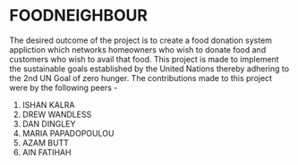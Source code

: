 # FOODNEIGHBOUR

 The desired outcome of the project is to create a food donation system appliction which networks homeowners who wish to donate food and customers who wish to avail that food. This project is made to implement the sustainable goals established by the United Nations thereby adhering to the 2nd UN Goal of zero hunger.
 The contributions made to this project were by the following peers - 
 1) ISHAN KALRA
 2) DREW WANDLESS
 3) DAN DINGLEY
 4) MARIA PAPADOPOULOU
 5) AZAM BUTT
 6) AIN FATIHAH

